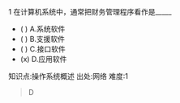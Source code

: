 1
在计算机系统中，通常把财务管理程序看作是_____
- ( ) A.系统软件
- ( ) B.支援软件
- ( ) C.接口软件
- (x) D.应用软件

知识点:操作系统概述
出处:网络
难度:1
> D
